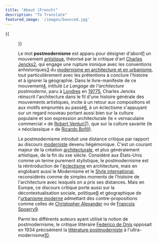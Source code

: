 ```yaml
---
title: "About (French)"
description: "To Translate"
featured_image: '/images/bounced.jpg'
---
```

{{<figure src="/img/0p.jpg" title="Tu-95">}}

Le mot **postmodernisme** est apparu pour désigner d'abord[1](https://fr.wikipedia.org/wiki/Postmodernisme#cite_note-1) un mouvement [artistique](https://fr.wikipedia.org/wiki/Artistique), théorisé par le critique d'art [Charles Jencks](https://fr.wikipedia.org/wiki/Charles_Jencks)[2](https://fr.wikipedia.org/wiki/Postmodernisme#cite_note-2), qui engage une rupture ironique avec les conventions anhistoriques[3](https://fr.wikipedia.org/wiki/Postmodernisme#cite_note-3) du [modernisme en architecture et en urbanisme](https://fr.wikipedia.org/wiki/Mouvement_moderne), tout particulièrement avec les prétentions à conclure l'histoire et à ignorer la géographie. Dans le livre-manifeste de ce mouvement[4](https://fr.wikipedia.org/wiki/Postmodernisme#cite_note-4), intitulé *Le Langage de l'architecture postmoderne*, paru à [Londres](https://fr.wikipedia.org/wiki/Londres) en [1977](https://fr.wikipedia.org/wiki/1977)[5](https://fr.wikipedia.org/wiki/Postmodernisme#cite_note-5), Charles Jencks réinscrit l'architecture dans le fil d'une histoire générale des mouvements artistiques, incite à un retour aux compositions et aux motifs empruntés au passé[6](https://fr.wikipedia.org/wiki/Postmodernisme#cite_note-6), à un éclectisme s'appuyant sur un regard nouveau portant aussi bien sur la culture populaire et son expression architecturale (le « vernaculaire commercial » de [Robert Venturi](https://fr.wikipedia.org/wiki/Robert_Venturi)[7](https://fr.wikipedia.org/wiki/Postmodernisme#cite_note-7)), que sur la culture savante (le « néoclassique » de [Ricardo Bofill](https://fr.wikipedia.org/wiki/Ricardo_Bofill)).

Le postmodernisme introduit une distance critique par rapport au discours [moderniste](https://fr.wikipedia.org/wiki/Mouvement_moderne) devenu hégémonique. C'est un courant majeur de la création [architecturale](https://fr.wikipedia.org/wiki/Architecture), et plus généralement artistique, de la fin du xxe siècle. Considéré aux États-Unis comme un terme purement stylistique, le postmodernisme est la réintroduction de l'[éclectisme](https://fr.wikipedia.org/wiki/%C3%89clectisme_(architecture)) en architecture, mais en englobant aussi le Modernisme et le [Style international](https://fr.wikipedia.org/wiki/Style_international), reconsidérés comme de simples moments de l'histoire de l'architecture avec lesquels on a pris ses distances. Mais en Europe, ce discours critique porte aussi sur la décontextualisation sociale, politique[8](https://fr.wikipedia.org/wiki/Postmodernisme#cite_note-8) et géographique de l'[urbanisme moderne](https://fr.wikipedia.org/wiki/Urbanisme) admettant des contre-propositions comme celles de [Christopher Alexander](https://fr.wikipedia.org/wiki/Christopher_Alexander) ou de [François Spoerry](https://fr.wikipedia.org/wiki/Fran%C3%A7ois_Spoerry)[9](https://fr.wikipedia.org/wiki/Postmodernisme#cite_note-9).

Parmi les différents auteurs ayant utilisé la notion de postmodernisme, le critique littéraire [Federico de Onís](https://fr.wikipedia.org/wiki/Federico_de_On%C3%ADs) opposait en 1934 précisément la [littérature postmoderniste](https://fr.wikipedia.org/wiki/Litt%C3%A9rature_postmoderniste) à l'ultra-modernisme[10](https://fr.wikipedia.org/wiki/Postmodernisme#cite_note-10).